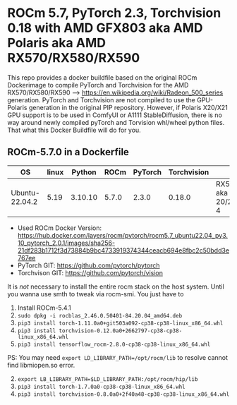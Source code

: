# ROCm 5.7, PyTorch 2.3, Torchvision 0.18 with AMD GFX803 aka AMD Polaris aka AMD RX570/RX580/RX590

This repo provides a docker buildfile based on the original ROCm Dockerimage to compile PyTorch and Torchvision for the AMD RX570/RX580/RX590 --> https://en.wikipedia.org/wiki/Radeon_500_series generation. PyTorch and Torchvision are not compiled to use the GPU-Polaris generation in the original PIP repository. However, if Polaris X20/X21 GPU support is to be used in ComfyUI or A1111 StableDiffusion, there is no way around newly compiled pyTorch and Torvision whl/wheel python files. That what this Docker Buildfile will do for you.

## ROCm-5.7.0 in a Dockerfile

|OS            |linux|Python|ROCm |PyTorch|Torchvision|GPU|
|--------------|-----|------|-----|-----|-----|-----|
|Ubuntu-22.04.2|5.19 |3.10.10|5.7.0|2.3.0|0.18.0|RX570/580/590 aka Polaris 20/21 aka GCN 4|

* Used ROCm Docker Version: <https://hub.docker.com/layers/rocm/pytorch/rocm5.7_ubuntu22.04_py3.10_pytorch_2.0.1/images/sha256-21df283b1712f3d73884b9bc4733919374344ceacb694e8fbc2c50bdd3e767ee>
* PyTorch GIT: <https://github.com/pytorch/pytorch>
* Torchvison GIT: <https://github.com/pytorch/vision>

It is _not_ necessary to install the entire rocm stack on the host system. Until you wanna use smth to tweak via rocm-smi. You just have to 

1. Install ROCm-5.4.1
3. `sudo dpkg -i rocblas_2.46.0.50401-84.20.04_amd64.deb`
4. `pip3 install torch-1.11.0a0+git503a092-cp38-cp38-linux_x86_64.whl`
5. `pip3 install torchvision-0.12.0a0+2662797-cp38-cp38-linux_x86_64.whl`
6. `pip3 install tensorflow_rocm-2.8.0-cp38-cp38-linux_x86_64.whl`

PS: You may need `export LD_LIBRARY_PATH=/opt/rocm/lib` to resolve cannot find libmiopen.so error.

2. `export LB_LIBRARY_PATH=$LD_LIBRARY_PATH:/opt/rocm/hip/lib`
3. `pip3 install torch-1.7.0a0-cp38-cp38-linux_x86_64.whl`
4. `pip3 install torchvision-0.8.0a0+2f40a48-cp38-cp38-linux_x86_64.whl`
